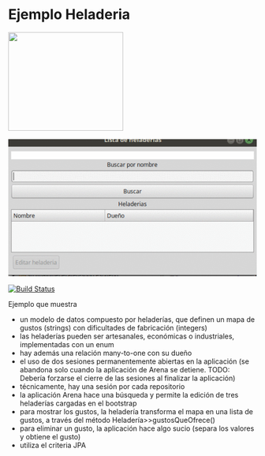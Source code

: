 # Ejemplo Heladeria

<img src="https://cloud.githubusercontent.com/assets/4549002/25146661/10c0a8ec-244b-11e7-9d7e-34bda327bb33.png" height="200" width="233"/>

![demo](video/demo.gif)

[![Build Status](https://travis-ci.org/uqbar-project/eg-heladeria-hibernate-xtend.svg?branch=master)](https://travis-ci.org/uqbar-project/eg-heladeria-hibernate-xtend) 

Ejemplo que muestra 

* un modelo de datos compuesto por heladerías, que definen un mapa de gustos (strings) con dificultades de fabricación (integers)
* las heladerías pueden ser artesanales, económicas o industriales, implementadas con un enum
* hay además una relación many-to-one con su dueño
* el uso de dos sesiones permanentemente abiertas en la aplicación (se abandona solo cuando la aplicación de Arena se detiene. TODO: Debería forzarse el cierre de las sesiones al finalizar la aplicación)
* técnicamente, hay una sesión por cada repositorio
* la aplicación Arena hace una búsqueda y permite la edición de tres heladerías cargadas en el bootstrap
* para mostrar los gustos, la heladería transforma el mapa en una lista de gustos, a través del método Heladería>>gustosQueOfrece()
* para eliminar un gusto, la aplicación hace algo sucio (separa los valores y obtiene el gusto)
* utiliza el criteria JPA
 
